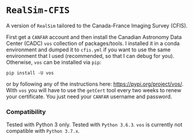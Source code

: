 # `RealSim-CFIS`

A version of `RealSim` tailored to the Canada-France Imaging Survey (CFIS).

First get a  `CANFAR` account and then install the Canadian Astronomy Data Center (CADC) `vos` collection of packages/tools. I installed it in a conda environment and dumped it to `cfis.yml` if you want to use the same environment that I used (recommended, so that I can debug for you). Otherwise, `vos` can be installed via `pip`:

    pip install -U vos
    
or by following any of the instructions here: https://pypi.org/project/vos/. With `vos` you will have to use the `getCert` tool every two weeks to renew your certificate. You just need your `CANFAR` username and password.

### Compatibility
Tested with Python 3 only. Tested with `Python 3.6.3`. `vos` is currently not compatible with `Python 3.7.x`.


